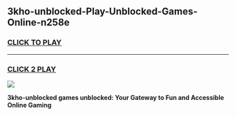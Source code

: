 
## 3kho-unblocked-Play-Unblocked-Games-Online-n258e
<h3>
<a href="https://premium76.site?title=3kho-unblocked&ref=25A">CLICK TO PLAY</a></h3>
<hr>

<h3>
<a href="https://premium76.site?title=3kho-unblocked&ref=25A">CLICK 2 PLAY</a>
  
</h3>

<a href="https://premium76.site?title=3kho-unblocked&ref=25A"><img src="https://clearcache.store/games.png"></a>


**3kho-unblocked games unblocked: Your Gateway to Fun and Accessible Online Gaming**

